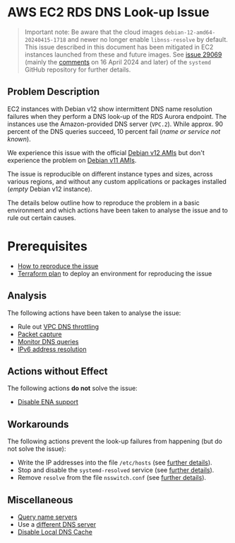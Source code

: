 # AWS EC2 RDS DNS Look-up Issue

> Important note: Be aware that the cloud images `debian-12-amd64-20240415-1718` and newer no longer enable `libnss-resolve` by default. This issue described in this document has been mitigated in EC2 instances launched from these and future images. See [issue 29069](https://github.com/systemd/systemd/issues/29069) (mainly the [comments](https://github.com/systemd/systemd/issues/29069#issuecomment-2057781457) on 16 April 2024 and later) of the `systemd` GitHub repository for further details.

## Problem Description

EC2 instances with Debian v12 show intermittent DNS name resolution failures when they perform a DNS look-up of the RDS Aurora endpoint. The instances use the Amazon-provided DNS server (`VPC.2`). While approx. 90 percent of the DNS queries succeed, 10 percent fail (*name or service not known*).

We experience this issue with the official [Debian v12 AMIs](https://wiki.debian.org/Cloud/AmazonEC2Image/Bookworm) but don't experience the problem on [Debian v11 AMIs](https://wiki.debian.org/Cloud/AmazonEC2Image/Bullseye).

The issue is reproducible on different instance types and sizes, across various regions, and without any custom applications or packages installed (*empty* Debian v12 instance).

The details below outline how to reproduce the problem in a basic environment and which actions have been taken to analyse the issue and to rule out certain causes.

# Prerequisites

- [How to reproduce the issue](docs/how-to-reproduce-the-issue.md)
- [Terraform plan](docs/terraform-plan.md) to deploy an environment for reproducing the issue

## Analysis

The following actions have been taken to analyse the issue:

- Rule out [VPC DNS throttling](docs/vpc-dns-throttling.md)
- [Packet capture](docs/packet-capture.md)
- [Monitor DNS queries](docs/monitor-dns-queries.md)
- [IPv6 address resolution](docs/ipv6-address-resolution.md)

## Actions without Effect

The following actions **do not** solve the issue:

- [Disable ENA support](docs/disable-ena-support.md)

## Workarounds

The following actions prevent the look-up failures from happening (but do not solve the issue):

- Write the IP addresses into the file `/etc/hosts` (see [further details](docs/etc-hosts.md)).
- Stop and disable the `systemd-resolved` service (see [further details](docs/disable-systemd-resolved.md)).
- Remove `resolve` from the file `nsswitch.conf` (see [further details](ddocs/etc-nsswitch-conf.md)).

## Miscellaneous

- [Query name servers](docs/query-name-servers.md)
- Use a [different DNS server](docs/different-dns-server.md)
- [Disable Local DNS Cache](docs/disable-local-dns-cache.md)
